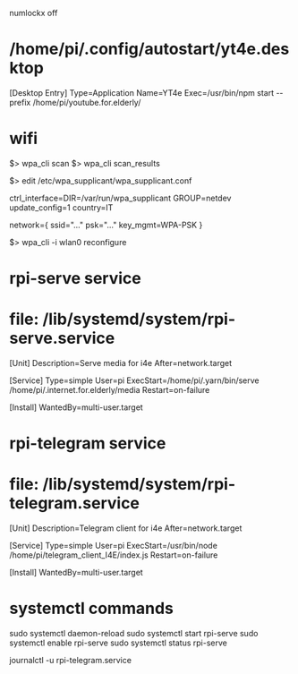 numlockx off

# /home/pi/.config/autostart/yt4e.desktop
[Desktop Entry]
Type=Application
Name=YT4e
Exec=/usr/bin/npm start --prefix /home/pi/youtube.for.elderly/

# wifi
$> wpa_cli scan
$> wpa_cli scan_results

$> edit /etc/wpa_supplicant/wpa_supplicant.conf

ctrl_interface=DIR=/var/run/wpa_supplicant GROUP=netdev
update_config=1
country=IT

network={
	ssid="..."
	psk="..."
	key_mgmt=WPA-PSK
}

$> wpa_cli -i wlan0 reconfigure

# rpi-serve service
# file: /lib/systemd/system/rpi-serve.service
[Unit]
Description=Serve media for i4e
After=network.target

[Service]
Type=simple
User=pi
ExecStart=/home/pi/.yarn/bin/serve /home/pi/.internet.for.elderly/media
Restart=on-failure

[Install]
WantedBy=multi-user.target

# rpi-telegram service
# file: /lib/systemd/system/rpi-telegram.service
[Unit]
Description=Telegram client for i4e
After=network.target

[Service]
Type=simple
User=pi
ExecStart=/usr/bin/node /home/pi/telegram_client_I4E/index.js
Restart=on-failure

[Install]
WantedBy=multi-user.target

# systemctl commands
sudo systemctl daemon-reload
sudo systemctl start rpi-serve
sudo systemctl enable rpi-serve
sudo systemctl status rpi-serve

journalctl -u rpi-telegram.service